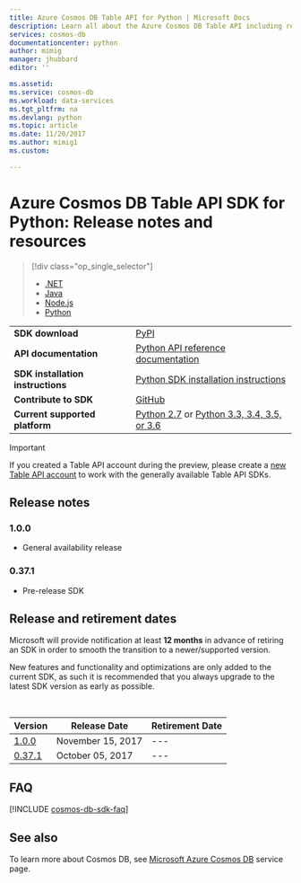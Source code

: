 ```yaml
---
title: Azure Cosmos DB Table API for Python | Microsoft Docs
description: Learn all about the Azure Cosmos DB Table API including release dates, retirement dates, and changes made between each version.
services: cosmos-db
documentationcenter: python
author: mimig
manager: jhubbard
editor: ''

ms.assetid: 
ms.service: cosmos-db
ms.workload: data-services
ms.tgt_pltfrm: na
ms.devlang: python
ms.topic: article
ms.date: 11/20/2017
ms.author: mimig1
ms.custom: 

---
```

# Azure Cosmos DB Table API SDK for Python: Release notes and resources
> [!div class="op_single_selector"]
> * [.NET](table-sdk-dotnet.md)
> * [Java](table-sdk-java.md)
> * [Node.js](table-sdk-nodejs.md)
> * [Python](table-sdk-python.md)


|                                                |                                                                                                                         |
|------------------------------------------------|-------------------------------------------------------------------------------------------------------------------------|
|         <strong>SDK download</strong>          |                               [PyPI](https://pypi.python.org/pypi/azure-cosmosdb-table/)                                |
|       <strong>API documentation</strong>       |                  [Python API reference documentation](https://azure.github.io/azure-cosmosdb-python/)                   |
| <strong>SDK installation instructions</strong> | [Python SDK installation instructions](https://github.com/Azure/azure-cosmosdb-python/tree/master/azure-cosmosdb-table) |
|       <strong>Contribute to SDK</strong>       |                [GitHub](https://github.com/Azure/azure-cosmosdb-python/tree/master/azure-cosmosdb-table)                |
|  <strong>Current supported platform</strong>   |  [Python 2.7](https://www.python.org/downloads/) or [Python 3.3, 3.4, 3.5, or 3.6](https://www.python.org/downloads/)   |

> [!IMPORTANT]
> If you created a Table API account during the preview, please create a [new Table API account](create-table-dotnet.md#create-a-database-account) to work with the generally available Table API SDKs.
>

## Release notes

### <a name="1.0.0"/>1.0.0
* General availability release

### <a name="0.37.1"/>0.37.1
* Pre-release SDK

## Release and retirement dates
Microsoft will provide notification at least **12 months** in advance of retiring an SDK in order to smooth the transition to a newer/supported version.

New features and functionality and optimizations are only added to the current SDK, as such it is  recommended that you always upgrade to the latest SDK version as early as possible. 

<br/>


| Version | Release Date | Retirement Date |
| --- | --- | --- |
| [1.0.0](#1.0.0) |November 15, 2017 |--- |
| [0.37.1](#0.37.1) |October 05, 2017 |--- |


## FAQ
[!INCLUDE [cosmos-db-sdk-faq](../../includes/cosmos-db-sdk-faq.md)]

## See also
To learn more about Cosmos DB, see [Microsoft Azure Cosmos DB](https://azure.microsoft.com/services/cosmos-db/) service page. 

